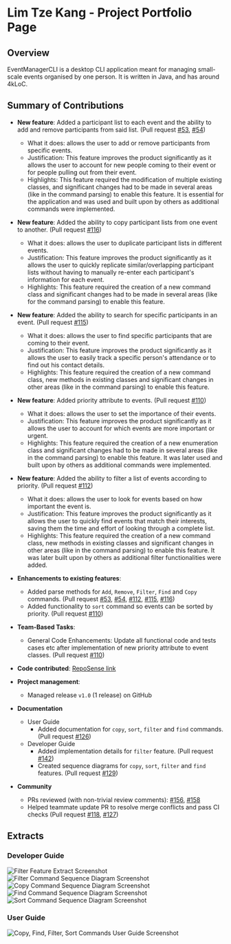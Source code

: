 
# Lim Tze Kang - Project Portfolio Page

## Overview
EventManagerCLI is a desktop CLI application meant for managing small-scale events organised by one person. It is written in Java, and has around 4kLoC.

## Summary of Contributions
* **New feature**: Added a participant list to each event and the ability to add and remove participants from said list. (Pull request [#53](https://github.com/AY2425S1-CS2113-W13-3/tp/pull/53), [#54](https://github.com/AY2425S1-CS2113-W13-3/tp/pull/54))
  * What it does: allows the user to add or remove participants from specific events.
  * Justification: This feature improves the product significantly as it allows the user to account for new people coming to their event or for people pulling out from their event.
  * Highlights: This feature required the modification of multiple existing classes, and significant changes had to be made in several areas (like in the command parsing) to enable this feature. It is essential for the application and was used and built upon by others as additional commands were implemented.


* **New feature**: Added the ability to copy participant lists from one event to another. (Pull request [#116](https://github.com/AY2425S1-CS2113-W13-3/tp/pull/116))
  * What it does: allows the user to duplicate participant lists in different events.
  * Justification: This feature improves the product significantly as it allows the user to quickly replicate similar/overlapping participant lists without having to manually re-enter each participant's information for each event.
  * Highlights: This feature required the creation of a new command class and significant changes had to be made in several areas (like for the command parsing) to enable this feature.


* **New feature**: Added the ability to search for specific participants in an event. (Pull request [#115](https://github.com/AY2425S1-CS2113-W13-3/tp/pull/115))
  * What it does: allows the user to find specific participants that are coming to their event.
  * Justification: This feature improves the product significantly as it allows the user to easily track a specific person's attendance or to find out his contact details.
  * Highlights: This feature required the creation of a new command class, new methods in existing classes and significant changes in other areas (like in the command parsing) to enable this feature.


* **New feature**: Added priority attribute to events. (Pull request [#110](https://github.com/AY2425S1-CS2113-W13-3/tp/pull/110))
  * What it does: allows the user to set the importance of their events.
  * Justification: This feature improves the product significantly as it allows the user to account for which events are more important or urgent.
  * Highlights: This feature required the creation of a new enumeration class and significant changes had to be made in several areas (like in the command parsing) to enable this feature. It was later used and built upon by others as additional commands were implemented.


* **New feature**: Added the ability to filter a list of events according to priority. (Pull request [#112](https://github.com/AY2425S1-CS2113-W13-3/tp/pull/112))
  * What it does: allows the user to look for events based on how important the event is.
  * Justification: This feature improves the product significantly as it allows the user to quickly find events that match their interests, saving them the time and effort of looking through a complete list.
  * Highlights: This feature required the creation of a new command class, new methods in existing classes and significant changes in other areas (like in the command parsing) to enable this feature. It was later built upon by others as additional filter functionalities were added.


* **Enhancements to existing features**:
  * Added parse methods for `Add`, `Remove`, `Filter`, `Find` and `Copy` commands.  (Pull request [#53](https://github.com/AY2425S1-CS2113-W13-3/tp/pull/53), [#54](https://github.com/AY2425S1-CS2113-W13-3/tp/pull/54), [#112](https://github.com/AY2425S1-CS2113-W13-3/tp/pull/112), [#115](https://github.com/AY2425S1-CS2113-W13-3/tp/pull/115), [#116](https://github.com/AY2425S1-CS2113-W13-3/tp/pull/116))
  * Added functionality to `sort` command so events can be sorted by priority. (Pull request [#110](https://github.com/AY2425S1-CS2113-W13-3/tp/pull/110))


* **Team-Based Tasks**:
  * General Code Enhancements: Update all functional code and tests cases etc after implementation of new priority attribute to event classes. (Pull request [#110](https://github.com/AY2425S1-CS2113-W13-3/tp/pull/110))


* **Code contributed**: [RepoSense link](https://nus-cs2113-ay2425s1.github.io/tp-dashboard/?search=LTK&sort=groupTitle&sortWithin=title&timeframe=commit&mergegroup=&groupSelect=groupByRepos&breakdown=true&checkedFileTypes=docs~functional-code~test-code~other&since=2024-09-20&tabOpen=true&tabType=authorship&tabAuthor=LTK-1606&tabRepo=AY2425S1-CS2113-W13-3%2Ftp%5Bmaster%5D&authorshipIsMergeGroup=false&authorshipFileTypes=docs~functional-code~test-code&authorshipIsBinaryFileTypeChecked=false&authorshipIsIgnoredFilesChecked=false)


* **Project management**:
  * Managed release `v1.0` (1 release) on GitHub


* **Documentation**
  * User Guide
    * Added documentation for `copy`, `sort`, `filter` and `find` commands. (Pull request [#126](https://github.com/AY2425S1-CS2113-W13-3/tp/pull/126))
  * Developer Guide
    * Added implementation details for `filter` feature. (Pull request [#142](https://github.com/AY2425S1-CS2113-W13-3/tp/pull/142))
    * Created sequence diagrams for `copy`, `sort`, `filter` and `find` features. (Pull request [#129](https://github.com/AY2425S1-CS2113-W13-3/tp/pull/129))
 
     
* **Community**
  * PRs reviewed (with non-trivial review comments): [#156](https://github.com/AY2425S1-CS2113-W13-3/tp/pull/156), [#158](https://github.com/AY2425S1-CS2113-W13-3/tp/pull/158)
  * Helped teammate update PR to resolve merge conflicts and pass CI checks (Pull request [#118](https://github.com/AY2425S1-CS2113-W13-3/tp/pull/118), [#127](https://github.com/AY2425S1-CS2113-W13-3/tp/pull/127))

<div style="page-break-after: always;"></div>

## Extracts

### Developer Guide
<img src="screenshots/FilterFeatureScreenshot.png" alt="Filter Feature Extract Screenshot">
<img src="screenshots/FilterSequenceScreenshot.png" alt="Filter Command Sequence Diagram Screenshot">
<img src="screenshots/CopySequenceScreenshot.png" alt="Copy Command Sequence Diagram Screenshot">
<img src="screenshots/FindSequenceScreenshot.png" alt="Find Command Sequence Diagram Screenshot">
<img src="screenshots/SortSequenceScreenshot.png" alt="Sort Command Sequence Diagram Screenshot">

<div style="page-break-after: always;"></div>

### User Guide
<img src="screenshots/TKUserGuideScreenshot.png" alt="Copy, Find, Filter, Sort Commands User Guide Screenshot">
